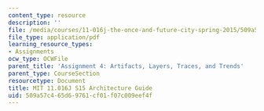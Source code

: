 ```yaml
---
content_type: resource
description: ''
file: /media/courses/11-016j-the-once-and-future-city-spring-2015/509a57c465d69761cf01f07c009eef4f_11016J_S15_ArchitectureGuide.pdf
file_type: application/pdf
learning_resource_types:
- Assignments
ocw_type: OCWFile
parent_title: 'Assignment 4: Artifacts, Layers, Traces, and Trends'
parent_type: CourseSection
resourcetype: Document
title: MIT 11.016J S15 Architecture Guide
uid: 509a57c4-65d6-9761-cf01-f07c009eef4f
---
```


